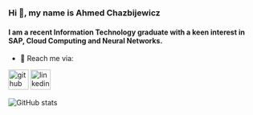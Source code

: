 ### Hi 👋, my name is Ahmed Chazbijewicz
#### I am a recent Information Technology graduate with a keen interest in SAP, Cloud Computing and Neural Networks.

- 📧 Reach me via: 


[<img src='https://cdn.jsdelivr.net/npm/simple-icons@3.0.1/icons/github.svg' alt='github' height='40'>](https://github.com/Som3Bod3)  [<img src='https://cdn.jsdelivr.net/npm/simple-icons@3.0.1/icons/linkedin.svg' alt='linkedin' height='40'>](https://www.linkedin.com/in/ahmedchazbijewicz/)  

![GitHub stats](https://github-readme-stats.vercel.app/api?username=Som3Bod3&show_icons=true&count_private=true&theme=transparent)  


